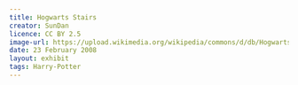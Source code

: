 ```yaml
---
title: Hogwarts Stairs
creator: SunDan
licence: CC BY 2.5
image-url: https://upload.wikimedia.org/wikipedia/commons/d/db/Hogwarts_School_of_Witchcraft_and_Wizardry_in_Universal_Studios_Japan_%281%29.jpg
date: 23 February 2008
layout: exhibit
tags: Harry-Potter
---
```


